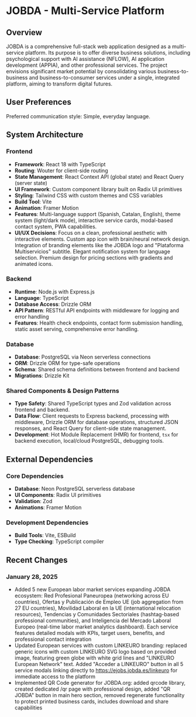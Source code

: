 # JOBDA - Multi-Service Platform

## Overview
JOBDA is a comprehensive full-stack web application designed as a multi-service platform. Its purpose is to offer diverse business solutions, including psychological support with AI assistance (NFLOW), AI application development (APPIA), and other professional services. The project envisions significant market potential by consolidating various business-to-business and business-to-consumer services under a single, integrated platform, aiming to transform digital futures.

## User Preferences
Preferred communication style: Simple, everyday language.

## System Architecture

### Frontend
- **Framework**: React 18 with TypeScript
- **Routing**: Wouter for client-side routing
- **State Management**: React Context API (global state) and React Query (server state)
- **UI Framework**: Custom component library built on Radix UI primitives
- **Styling**: Tailwind CSS with custom themes and CSS variables
- **Build Tool**: Vite
- **Animation**: Framer Motion
- **Features**: Multi-language support (Spanish, Catalan, English), theme system (light/dark mode), interactive service cards, modal-based contact system, PWA capabilities.
- **UI/UX Decisions**: Focus on a clean, professional aesthetic with interactive elements. Custom app icon with brain/neural network design. Integration of branding elements like the JOBDA logo and "Plataforma Multiservicios" subtitle. Elegant notification system for language selection. Premium design for pricing sections with gradients and animated icons.

### Backend
- **Runtime**: Node.js with Express.js
- **Language**: TypeScript
- **Database Access**: Drizzle ORM
- **API Pattern**: RESTful API endpoints with middleware for logging and error handling
- **Features**: Health check endpoints, contact form submission handling, static asset serving, comprehensive error handling.

### Database
- **Database**: PostgreSQL via Neon serverless connections
- **ORM**: Drizzle ORM for type-safe operations
- **Schema**: Shared schema definitions between frontend and backend
- **Migrations**: Drizzle Kit

### Shared Components & Design Patterns
- **Type Safety**: Shared TypeScript types and Zod validation across frontend and backend.
- **Data Flow**: Client requests to Express backend, processing with middleware, Drizzle ORM for database operations, structured JSON responses, and React Query for client-side state management.
- **Development**: Hot Module Replacement (HMR) for frontend, `tsx` for backend execution, local/cloud PostgreSQL, debugging tools.

## External Dependencies

### Core Dependencies
- **Database**: Neon PostgreSQL serverless database
- **UI Components**: Radix UI primitives
- **Validation**: Zod
- **Animations**: Framer Motion

### Development Dependencies
- **Build Tools**: Vite, ESBuild
- **Type Checking**: TypeScript compiler

## Recent Changes

### January 28, 2025
- Added 5 new European labor market services expanding JOBDA ecosystem: Red Profesional Paneuropea (networking across EU countries), Ofertas y Publicación de Empleo UE (job aggregation from 27 EU countries), Movilidad Laboral en la UE (international relocation resources), Tendencias y Comunidades Sectoriales (hashtag-based professional communities), and Inteligencia del Mercado Laboral Europeo (real-time labor market analytics dashboard). Each service features detailed modals with KPIs, target users, benefits, and professional contact integration
- Updated European services with custom LINKEURO branding: replaced generic icons with custom LINKEURO SVG logo based on provided image, featuring green globe with white grid lines and "LINKEURO European Network" text. Added "Acceder a LINKEURO" button in all 5 service modals linking directly to https://ejobs.jobda.es/linkeuro for immediate access to the platform
- Implemented QR Code generator for JOBDA.org: added qrcode library, created dedicated /qr page with professional design, added "QR JOBDA" button in main hero section, removed regenerate functionality to protect printed business cards, includes download and share capabilities